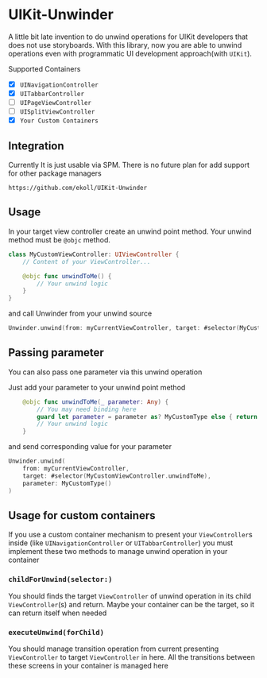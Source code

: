 # UIKit-Unwinder

A little bit late invention to do unwind operations for UIKit developers that does not use storyboards. With this library, now you are able to unwind operations even with programmatic UI development approach(with `UIKit`).

Supported Containers

- [x] `UINavigationController`
- [x] `UITabbarController`
- [ ] `UIPageViewController`
- [ ] `UISplitViewController`
- [x] `Your Custom Containers`

## Integration

Currently It is just usable via SPM. There is no future plan for add support for other package managers 

```
https://github.com/ekoll/UIKit-Unwinder
```

## Usage

In your target view controller create an unwind point method. Your unwind method must be ```@objc``` method.

```swift
class MyCustomViewController: UIViewController {
    // Content of your ViewController...

    @objc func unwindToMe() {
        // Your unwind logic
    }
}

```

and call Unwinder from your unwind source

```swift
Unwinder.unwind(from: myCurrentViewController, target: #selector(MyCustomViewController.unwindToMe))
```

## Passing parameter

You can also pass one parameter via this unwind operation

Just add your parameter to your unwind point method

```swift
    @objc func unwindToMe(_ parameter: Any) {
        // You may need binding here
        guard let parameter = parameter as? MyCustomType else { return }
        // Your unwind logic
    }

```

and send corresponding value for your parameter

```swift
Unwinder.unwind(
    from: myCurrentViewController,
    target: #selector(MyCustomViewController.unwindToMe),
    parameter: MyCustomType()
)
```

## Usage for custom containers

If you use a custom container mechanism to present your ```ViewController```s inside (like ```UINavigationController``` or ```UITabbarController```) you must implement these two methods to manage unwind operation in your container

### ```childForUnwind(selector:)```

You should finds the target ```ViewController``` of unwind operation in its child ```ViewController```(s) and return. Maybe your container can be the target, so it can return itself when needed

### ```executeUnwind(forChild)```

You should manage transition operation from current presenting ```ViewController``` to target ```ViewController``` in here. All the transitions between these screens in your container is managed here